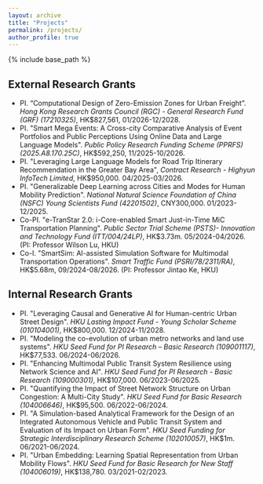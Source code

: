 ```yaml
---
layout: archive
title: "Projects"
permalink: /projects/
author_profile: true
---
```


{% include base_path %}

## External Research Grants
* PI. “Computational Design of Zero-Emission Zones for Urban Freight”. *Hong Kong Research Grants Council (RGC) - General Research Fund (GRF) (17210325)*, HK$827,561, 01/2026-12/2028.
* PI. "Smart Mega Events: A Cross-city Comparative Analysis of Event Portfolios and Public Perceptions Using Online Data and Large Language Models". *Public Policy Research Funding Scheme (PPRFS) (2025.A8.170.25C)*, HK$592,250, 11/2025-10/2026.
* PI. "Leveraging Large Language Models for Road Trip Itinerary Recommendation in the Greater Bay Area", *Contract Research - Highyun InfoTech Limited*, HK$950,000. 04/2025-03/2026.
* PI. "Generalizable Deep Learning across Cities and Modes for Human Mobility Prediction". *National Natural Science Foundation of China (NSFC) Young Scientists Fund (42201502)*, CNY300,000. 01/2023-12/2025.
* Co-PI. "e-TranStar 2.0: i-Core-enabled Smart Just-in-Time MiC Transportation Planning". *Public Sector Trial Scheme (PSTS)- Innovation and Technology Fund (ITT/004/24LP)*, HK$3.73m. 05/2024-04/2026. (PI: Professor Wilson Lu, HKU)
* Co-I. "SmartSim: AI-assisted Simulation Software for Multimodal Transportation Operations". *Smart Traffic Fund (PSRI/78/2311/RA)*, HK$5.68m, 09/2024-08/2026. (PI: Professor Jintao Ke, HKU)

## Internal Research Grants
* PI. "Leveraging Causal and Generative AI for Human-centric Urban Street Design". *HKU Lasting Impact Fund - Young Scholar Scheme (010104001)*, HK$800,000. 12/2024-11/2028.
* PI. "Modeling the co-evolution of urban metro networks and land use systems". *HKU Seed Fund for PI Research – Basic Research (109001117)*, HK$77,533. 06/2024-06/2026.
* PI. "Enhancing Multimodal Public Transit System Resilience using Network Science and AI". *HKU Seed Fund for PI Research - Basic Research (109000301)*, HK$107,000. 06/2023-06/2025.
* PI. "Quantifying the Impact of Street Network Structure on Urban Congestion: A Multi-City Study". *HKU Seed Fund for Basic Research (104006646)*, HK$95,500. 06/2022-06/2024.
* PI. "A Simulation-based Analytical Framework for the Design of an Integrated Autonomous Vehicle and Public Transit System and Evaluation of its Impact on Urban Form". *HKU Seed Funding for Strategic Interdisciplinary Research Scheme (102010057)*, HK$1m. 06/2021-06/2024.
* PI. "Urban Embedding: Learning Spatial Representation from Urban Mobility Flows". *HKU Seed Fund for Basic Research for New Staff (104006019)*, HK$138,780. 03/2021-02/2023.
